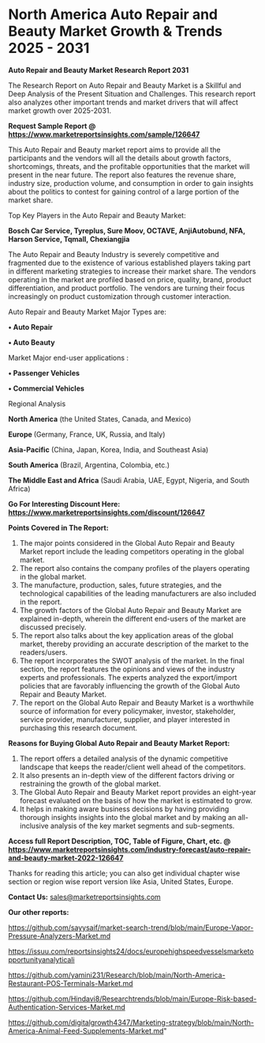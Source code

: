 # North America Auto Repair and Beauty Market Growth & Trends 2025 - 2031

<strong>Auto Repair and Beauty Market Research Report 2031</strong>

The Research Report on Auto Repair and Beauty Market is a Skillful and Deep Analysis of the Present Situation and Challenges. This research report also analyzes other important trends and market drivers that will affect market growth over 2025-2031.

<strong>Request Sample Report @ <a href=https://www.marketreportsinsights.com/sample/126647>https://www.marketreportsinsights.com/sample/126647</a></strong>

This Auto Repair and Beauty market report aims to provide all the participants and the vendors will all the details about growth factors, shortcomings, threats, and the profitable opportunities that the market will present in the near future. The report also features the revenue share, industry size, production volume, and consumption in order to gain insights about the politics to contest for gaining control of a large portion of the market share.

Top Key Players in the Auto Repair and Beauty Market:

<strong>Bosch Car Service, Tyreplus, Sure Moov, OCTAVE, AnjiAutobund, NFA, Harson Service, Tqmall, Chexiangjia</strong>

The Auto Repair and Beauty Industry is severely competitive and fragmented due to the existence of various established players taking part in different marketing strategies to increase their market share. The vendors operating in the market are profiled based on price, quality, brand, product differentiation, and product portfolio. The vendors are turning their focus increasingly on product customization through customer interaction.

Auto Repair and Beauty Market Major Types are:

<strong>• Auto Repair

• Auto Beauty</strong>

Market Major end-user applications :

<strong>• Passenger Vehicles

• Commercial Vehicles</strong>

Regional Analysis

</u><strong><b>North America</b></strong> (the United States, Canada, and Mexico)

<strong><b>Europe </b></strong>(Germany, France, UK, Russia, and Italy)

<strong><b>Asia-Pacific</b></strong> (China, Japan, Korea, India, and Southeast Asia)

<strong><b>South America</b></strong> (Brazil, Argentina, Colombia, etc.)

<strong><b>The Middle East and Africa</b></strong> (Saudi Arabia, UAE, Egypt, Nigeria, and South Africa)

<strong>Go For Interesting Discount Here: <a href=https://www.marketreportsinsights.com/discount/126647>https://www.marketreportsinsights.com/discount/126647</a></strong>

<strong>Points Covered in The Report:</strong>
<ol>
  <li>The major points considered in the Global Auto Repair and Beauty Market report include the leading competitors operating in the global market.</li>
  <li>The report also contains the company profiles of the players operating in the global market.</li>
  <li>The manufacture, production, sales, future strategies, and the technological capabilities of the leading manufacturers are also included in the report.</li>
  <li>The growth factors of the Global Auto Repair and Beauty Market are explained in-depth, wherein the different end-users of the market are discussed precisely.</li>
  <li>The report also talks about the key application areas of the global market, thereby providing an accurate description of the market to the readers/users.</li>
  <li>The report incorporates the SWOT analysis of the market. In the final section, the report features the opinions and views of the industry experts and professionals. The experts analyzed the export/import policies that are favorably influencing the growth of the Global Auto Repair and Beauty Market.</li>
  <li>The report on the Global Auto Repair and Beauty Market is a worthwhile source of information for every policymaker, investor, stakeholder, service provider, manufacturer, supplier, and player interested in purchasing this research document.</li>
</ol>
<strong>Reasons for Buying Global Auto Repair and Beauty Market Report:</strong>

<ol>
  <li>The report offers a detailed analysis of the dynamic competitive landscape that keeps the reader/client well ahead of the competitors.</li>
  <li>It also presents an in-depth view of the different factors driving or restraining the growth of the global market.</li>
  <li>The Global Auto Repair and Beauty Market report provides an eight-year forecast evaluated on the basis of how the market is estimated to grow.</li>
  <li>It helps in making aware business decisions by having providing thorough insights insights into the global market and by making an all-inclusive analysis of the key market segments and sub-segments.</li>
</ol>
<strong>Access full Report Description, TOC, Table of Figure, Chart, etc. @ <a href=https://www.marketreportsinsights.com/industry-forecast/auto-repair-and-beauty-market-2022-126647>https://www.marketreportsinsights.com/industry-forecast/auto-repair-and-beauty-market-2022-126647</a></strong>


Thanks for reading this article; you can also get individual chapter wise section or region wise report version like Asia, United States, Europe.

<strong>Contact Us:</strong>
sales@marketreportsinsights.com

<strong>Our other reports:</strong>

<a href=https://github.com/sayysaif/market-search-trend/blob/main/Europe-Vapor-Pressure-Analyzers-Market.md>https://github.com/sayysaif/market-search-trend/blob/main/Europe-Vapor-Pressure-Analyzers-Market.md</a>

<a href=https://issuu.com/reportsinsights24/docs/europehighspeedvesselsmarketopportunityanalyticali>https://issuu.com/reportsinsights24/docs/europehighspeedvesselsmarketopportunityanalyticali</a>

<a href=https://github.com/yamini231/Research/blob/main/North-America-Restaurant-POS-Terminals-Market.md>https://github.com/yamini231/Research/blob/main/North-America-Restaurant-POS-Terminals-Market.md</a>

<a href=https://github.com/Hindavi8/Researchtrends/blob/main/Europe-Risk-based-Authentication-Services-Market.md>https://github.com/Hindavi8/Researchtrends/blob/main/Europe-Risk-based-Authentication-Services-Market.md</a>

<a href=https://github.com/digitalgrowth4347/Marketing-strategy/blob/main/North-America-Animal-Feed-Supplements-Market.md>https://github.com/digitalgrowth4347/Marketing-strategy/blob/main/North-America-Animal-Feed-Supplements-Market.md</a>"
